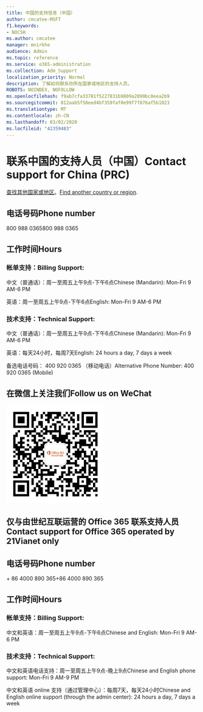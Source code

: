 ```yaml
---
title: 中国的支持信息（中国）
author: cmcatee-MSFT
f1.keywords:
- NOCSH
ms.author: cmcatee
manager: mnirkhe
audience: Admin
ms.topic: reference
ms.service: o365-administration
ms.collection: Adm_Support
localization_priority: Normal
description: 了解如何联系你所在国家或地区的支持人员。
ROBOTS: NOINDEX, NOFOLLOW
ms.openlocfilehash: f9ab7cfa33781f5227831b9809a2099bc8eea2b9
ms.sourcegitcommit: 812aab5f58eed4bf359faf0e99f7f876af5b1023
ms.translationtype: MT
ms.contentlocale: zh-CN
ms.lasthandoff: 03/02/2020
ms.locfileid: "42359483"
---
```

# <a name="contact-support-for-china-prc"></a><span data-ttu-id="33c91-103">联系中国的支持人员（中国）</span><span class="sxs-lookup"><span data-stu-id="33c91-103">Contact support for China (PRC)</span></span>

<span data-ttu-id="33c91-104">[查找其他国家或地区](../contact-support-for-business-products.md)。</span><span class="sxs-lookup"><span data-stu-id="33c91-104">[Find another country or region](../contact-support-for-business-products.md).</span></span>

## <a name="phone-number"></a><span data-ttu-id="33c91-105">电话号码</span><span class="sxs-lookup"><span data-stu-id="33c91-105">Phone number</span></span>
<span data-ttu-id="33c91-106">800 988 0365</span><span class="sxs-lookup"><span data-stu-id="33c91-106">800 988 0365</span></span>

## <a name="hours"></a><span data-ttu-id="33c91-107">工作时间</span><span class="sxs-lookup"><span data-stu-id="33c91-107">Hours</span></span>
### <a name="billing-support"></a><span data-ttu-id="33c91-108">帐单支持：</span><span class="sxs-lookup"><span data-stu-id="33c91-108">Billing Support:</span></span>

<span data-ttu-id="33c91-109">中文（普通话）：周一至周五上午9点-下午6点</span><span class="sxs-lookup"><span data-stu-id="33c91-109">Chinese (Mandarin): Mon-Fri 9 AM-6 PM</span></span>

<span data-ttu-id="33c91-110">英语：周一至周五上午9点-下午6点</span><span class="sxs-lookup"><span data-stu-id="33c91-110">English: Mon-Fri 9 AM-6 PM</span></span>

### <a name="technical-support"></a><span data-ttu-id="33c91-111">技术支持：</span><span class="sxs-lookup"><span data-stu-id="33c91-111">Technical Support:</span></span>

<span data-ttu-id="33c91-112">中文（普通话）：周一至周五上午9点-下午6点</span><span class="sxs-lookup"><span data-stu-id="33c91-112">Chinese (Mandarin): Mon-Fri 9 AM-6 PM</span></span>

<span data-ttu-id="33c91-113">英语：每天24小时，每周7天</span><span class="sxs-lookup"><span data-stu-id="33c91-113">English: 24 hours a day, 7 days a week</span></span>

<span data-ttu-id="33c91-114">备选电话号码： 400 920 0365 （移动电话）</span><span class="sxs-lookup"><span data-stu-id="33c91-114">Alternative Phone Number: 400 920 0365 (Mobile)</span></span>

## <a name="follow-us-on-wechat"></a><span data-ttu-id="33c91-115">在微信上关注我们</span><span class="sxs-lookup"><span data-stu-id="33c91-115">Follow us on WeChat</span></span>
![WeChat QR 代码](../../media/4d8fe09c-1a11-4cd8-be4c-75add8dccddd.jpg)

## <a name="contact-support-for-office-365-operated-by-21vianet-only"></a><span data-ttu-id="33c91-117">仅与由世纪互联运营的 Office 365 联系支持人员</span><span class="sxs-lookup"><span data-stu-id="33c91-117">Contact support for Office 365 operated by 21Vianet only</span></span>
## <a name="phone-number"></a><span data-ttu-id="33c91-118">电话号码</span><span class="sxs-lookup"><span data-stu-id="33c91-118">Phone number</span></span>
<span data-ttu-id="33c91-119">+ 86 4000 890 365</span><span class="sxs-lookup"><span data-stu-id="33c91-119">+86 4000 890 365</span></span>

## <a name="hours"></a><span data-ttu-id="33c91-120">工作时间</span><span class="sxs-lookup"><span data-stu-id="33c91-120">Hours</span></span>
### <a name="billing-support"></a><span data-ttu-id="33c91-121">帐单支持：</span><span class="sxs-lookup"><span data-stu-id="33c91-121">Billing Support:</span></span>

<span data-ttu-id="33c91-122">中文和英语：周一至周五上午9点-下午6点</span><span class="sxs-lookup"><span data-stu-id="33c91-122">Chinese and English: Mon-Fri 9 AM-6 PM</span></span>

### <a name="technical-support"></a><span data-ttu-id="33c91-123">技术支持：</span><span class="sxs-lookup"><span data-stu-id="33c91-123">Technical Support:</span></span>

<span data-ttu-id="33c91-124">中文和英语电话支持：周一至周五上午9点-晚上9点</span><span class="sxs-lookup"><span data-stu-id="33c91-124">Chinese and English phone support: Mon-Fri 9 AM-9 PM</span></span>

<span data-ttu-id="33c91-125">中文和英语 online 支持（通过管理中心）：每周7天，每天24小时</span><span class="sxs-lookup"><span data-stu-id="33c91-125">Chinese and English online support (through the admin center): 24 hours a day, 7 days a week</span></span>
